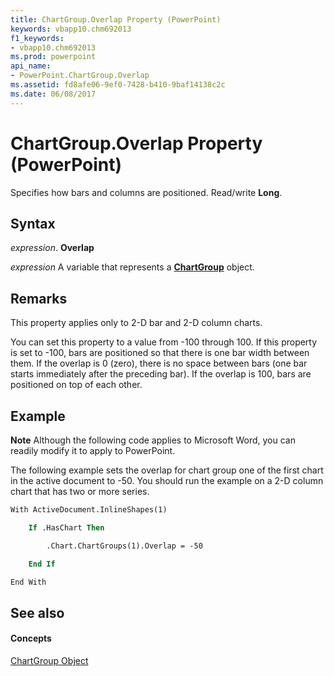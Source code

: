 ```yaml
---
title: ChartGroup.Overlap Property (PowerPoint)
keywords: vbapp10.chm692013
f1_keywords:
- vbapp10.chm692013
ms.prod: powerpoint
api_name:
- PowerPoint.ChartGroup.Overlap
ms.assetid: fd8afe06-9ef0-7428-b410-9baf14138c2c
ms.date: 06/08/2017
---
```



# ChartGroup.Overlap Property (PowerPoint)

Specifies how bars and columns are positioned. Read/write  **Long**.


## Syntax

 _expression_. **Overlap**

 _expression_ A variable that represents a **[ChartGroup](PowerPoint.ChartGroup.md)** object.


## Remarks

 This property applies only to 2-D bar and 2-D column charts.

You can set this property to a value from -100 through 100. If this property is set to -100, bars are positioned so that there is one bar width between them. If the overlap is 0 (zero), there is no space between bars (one bar starts immediately after the preceding bar). If the overlap is 100, bars are positioned on top of each other.


## Example




 **Note**  Although the following code applies to Microsoft Word, you can readily modify it to apply to PowerPoint.

The following example sets the overlap for chart group one of the first chart in the active document to -50. You should run the example on a 2-D column chart that has two or more series.




```vb
With ActiveDocument.InlineShapes(1)

    If .HasChart Then

        .Chart.ChartGroups(1).Overlap = -50

    End If

End With
```


## See also


#### Concepts


[ChartGroup Object](PowerPoint.ChartGroup.md)


